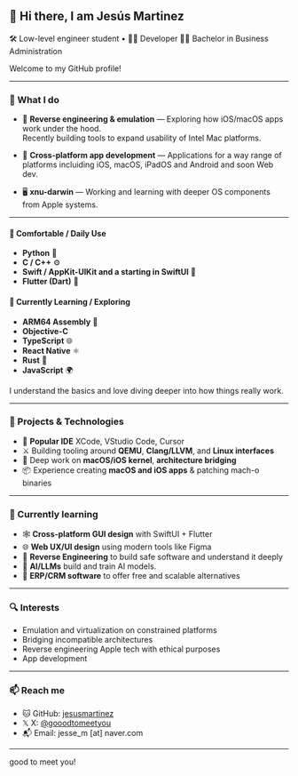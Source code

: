 ## 👋 Hi there, I am Jesús Martinez

🛠️ Low-level engineer student • 🧑‍💻 Developer  🧑‍🎓 Bachelor in Business Administration

Welcome to my GitHub profile!

---

### 🧵 What I do

- 🧬 **Reverse engineering & emulation** — Exploring how iOS/macOS apps work under the hood.  
  Recently building tools to expand usability of Intel Mac platforms.

- 📱 **Cross-platform app development** — Applications for a way range of platforms incluiding iOS, macOS, iPadOS and Android and soon Web dev.

- 🖥️ **xnu-darwin** — Working and learning with deeper OS components from Apple systems.

---

#### 💪 Comfortable / Daily Use
- **Python** 🐍  
- **C / C++** ⚙️  
- **Swift / AppKit-UIKit and a starting in SwiftUI** 🍏  
- **Flutter (Dart)** 📱  

#### 🧪 Currently Learning / Exploring
- **ARM64 Assembly** 🧬
- **Objective-C**
- **TypeScript** 🌐 
- **React Native** ⚛️  
- **Rust** 🦀  
- **JavaScript** 🌍  

I understand the basics and love diving deeper into how things really work.

---

### 🧪 Projects & Technologies

- 🧩 **Popular IDE** XCode, VStudio Code, Cursor
- ⚔️ Building tooling around **QEMU**, **Clang/LLVM**, and **Linux interfaces**
- 🍎 Deep work on **macOS/iOS kernel**, **architecture bridging**
- 📦 Experience creating **macOS and iOS apps** & patching mach-o binaries

---

### 🌱 Currently learning

- 🕸️ **Cross-platform GUI design** with SwiftUI + Flutter
- 🌐 **Web UX/UI design** using modern tools like Figma
- 🔐 **Reverse Engineering** to build safe software and understand it deeply
- 🤖 **AI/LLMs** build and train AI models.
- 💼 **ERP/CRM software** to offer free and scalable alternatives

---

### 🔍 Interests

- Emulation and virtualization on constrained platforms  
- Bridging incompatible architectures  
- Reverse engineering Apple tech with ethical purposes  
- App development

---

### 📫 Reach me

- 🐱 GitHub: [jesusmartinez](https://github.com/goodtomeetyou)
- 𝕏 X: [@gooodtomeetyou](https://x.com/gooodtomeetyou)
- 📬 Email: jesse_m [at] naver.com

---

good to meet you!

